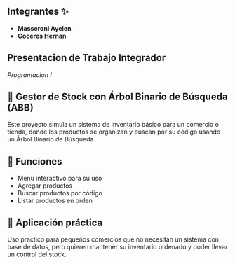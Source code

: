 ##  Integrantes ✨ ##
- **Masseroni Ayelen**
- **Coceres Hernan**

## Presentacion de Trabajo Integrador ##
*Programacion I*

## 📂 Gestor de Stock con Árbol Binario de Búsqueda (ABB) ##

Este proyecto simula un sistema de inventario básico para un comercio o tienda, donde los productos se organizan y buscan por su código usando un Árbol Binario de Búsqueda.

## 📂 Funciones ##
- Menu interactivo para su uso
- Agregar productos
- Buscar productos por código
- Listar productos en orden

## 📂 Aplicación práctica ##
Uso practico para pequeños comercios que no necesitan un sistema con base de datos, pero quieren mantener su inventario ordenado y poder llevar un control del stock.